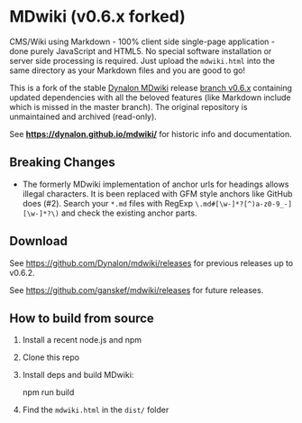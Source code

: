 # MDwiki (v0.6.x forked)

CMS/Wiki using Markdown - 100% client side single-page application - done purely JavaScript and HTML5. No special software installation or server side processing is required. Just upload the `mdwiki.html` into the same directory as your Markdown files and you are good to go!

This is a fork of the stable [Dynalon MDwiki](https://github.com/Dynalon/mdwiki#mdwiki) release [branch v0.6.x](https://github.com/Dynalon/mdwiki/tree/0.6.x) containing updated dependencies with all the beloved features (like Markdown include which is missed in the master branch). The original repository is unmaintained and archived (read-only).

See **<https://dynalon.github.io/mdwiki/>** for historic info and documentation.

## Breaking Changes

* The formerly MDwiki implementation of anchor urls for headings allows illegal characters. It is been replaced with GFM style anchors like GitHub does (#2). Search your `*.md` files with RegExp `\.md#[\w-]*?[^)a-z0-9_-][\w-]*?\)` and check the existing anchor parts.


## Download

See <https://github.com/Dynalon/mdwiki/releases> for previous releases up to v0.6.2.

See <https://github.com/ganskef/mdwiki/releases> for future releases.


## How to build from source

1. Install a recent node.js and npm
2. Clone this repo
3. Install deps and build MDwiki:

    npm run build

4. Find the `mdwiki.html` in the `dist/` folder
